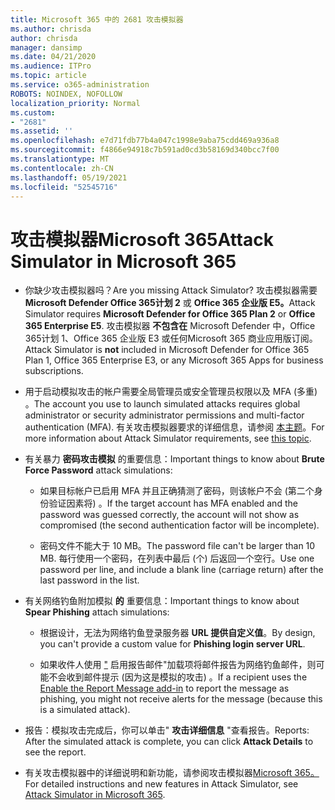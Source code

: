 ```yaml
---
title: Microsoft 365 中的 2681 攻击模拟器
ms.author: chrisda
author: chrisda
manager: dansimp
ms.date: 04/21/2020
ms.audience: ITPro
ms.topic: article
ms.service: o365-administration
ROBOTS: NOINDEX, NOFOLLOW
localization_priority: Normal
ms.custom:
- "2681"
ms.assetid: ''
ms.openlocfilehash: e7d71fdb77b4a047c1998e9aba75cdd469a936a8
ms.sourcegitcommit: f4866e94918c7b591ad0cd3b58169d340bcc7f00
ms.translationtype: MT
ms.contentlocale: zh-CN
ms.lasthandoff: 05/19/2021
ms.locfileid: "52545716"
---
```

# <a name="attack-simulator-in-microsoft-365"></a><span data-ttu-id="14842-102">攻击模拟器Microsoft 365</span><span class="sxs-lookup"><span data-stu-id="14842-102">Attack Simulator in Microsoft 365</span></span>

- <span data-ttu-id="14842-103">你缺少攻击模拟器吗？</span><span class="sxs-lookup"><span data-stu-id="14842-103">Are you missing Attack Simulator?</span></span> <span data-ttu-id="14842-104">攻击模拟器需要 **Microsoft Defender Office 365计划 2** 或 **Office 365 企业版 E5。**</span><span class="sxs-lookup"><span data-stu-id="14842-104">Attack Simulator requires **Microsoft Defender for Office 365 Plan 2** or **Office 365 Enterprise E5**.</span></span> <span data-ttu-id="14842-105">攻击模拟器 **不包含在** Microsoft Defender 中，Office 365计划 1、Office 365 企业版 E3 或任何Microsoft 365 商业应用版订阅。</span><span class="sxs-lookup"><span data-stu-id="14842-105">Attack Simulator is **not** included in Microsoft Defender for Office 365 Plan 1, Office 365 Enterprise E3, or any Microsoft 365 Apps for business subscriptions.</span></span>

- <span data-ttu-id="14842-106">用于启动模拟攻击的帐户需要全局管理员或安全管理员权限以及 MFA (多重) 。</span><span class="sxs-lookup"><span data-stu-id="14842-106">The account you use to launch simulated attacks requires global administrator or security administrator permissions and multi-factor authentication (MFA).</span></span> <span data-ttu-id="14842-107">有关攻击模拟器要求的详细信息，请参阅 [本主题](/microsoft-365/security/office-365-security/attack-simulator)。</span><span class="sxs-lookup"><span data-stu-id="14842-107">For more information about Attack Simulator requirements, see [this topic](/microsoft-365/security/office-365-security/attack-simulator).</span></span>

- <span data-ttu-id="14842-108">有关暴力 **密码攻击模拟** 的重要信息：</span><span class="sxs-lookup"><span data-stu-id="14842-108">Important things to know about **Brute Force Password** attack simulations:</span></span>

  - <span data-ttu-id="14842-109">如果目标帐户已启用 MFA 并且正确猜测了密码，则该帐户不会 (第二个身份验证因素将) 。</span><span class="sxs-lookup"><span data-stu-id="14842-109">If the target account has MFA enabled and the password was guessed correctly, the account will not show as compromised (the second authentication factor will be incomplete).</span></span>

  - <span data-ttu-id="14842-110">密码文件不能大于 10 MB。</span><span class="sxs-lookup"><span data-stu-id="14842-110">The password file can't be larger than 10 MB.</span></span> <span data-ttu-id="14842-111">每行使用一个密码，在列表中最后 (个) 后返回一个空行。</span><span class="sxs-lookup"><span data-stu-id="14842-111">Use one password per line, and include a blank line (carriage return) after the last password in the list.</span></span>

- <span data-ttu-id="14842-112">有关网络钓鱼附加模拟 **的** 重要信息：</span><span class="sxs-lookup"><span data-stu-id="14842-112">Important things to know about **Spear Phishing** attach simulations:</span></span>

  - <span data-ttu-id="14842-113">根据设计，无法为网络钓鱼登录服务器 **URL 提供自定义值**。</span><span class="sxs-lookup"><span data-stu-id="14842-113">By design, you can't provide a custom value for **Phishing login server URL**.</span></span>

  - <span data-ttu-id="14842-114">如果收件人使用 ["](/microsoft-365/security/office-365-security/enable-the-report-message-add-in) 启用报告邮件"加载项将邮件报告为网络钓鱼邮件，则可能不会收到邮件提示 (因为这是模拟的攻击) 。</span><span class="sxs-lookup"><span data-stu-id="14842-114">If a recipient uses the [Enable the Report Message add-in](/microsoft-365/security/office-365-security/enable-the-report-message-add-in) to report the message as phishing, you might not receive alerts for the message (because this is a simulated attack).</span></span>

- <span data-ttu-id="14842-115">报告：模拟攻击完成后，你可以单击" **攻击详细信息** "查看报告。</span><span class="sxs-lookup"><span data-stu-id="14842-115">Reports: After the simulated attack is complete, you can click **Attack Details** to see the report.</span></span>

- <span data-ttu-id="14842-116">有关攻击模拟器中的详细说明和新功能，请参阅攻击模拟器[Microsoft 365。](/microsoft-365/security/office-365-security/attack-simulator)</span><span class="sxs-lookup"><span data-stu-id="14842-116">For detailed instructions and new features in Attack Simulator, see [Attack Simulator in Microsoft 365](/microsoft-365/security/office-365-security/attack-simulator).</span></span>
